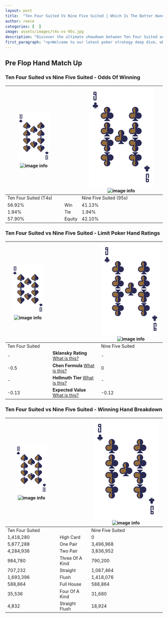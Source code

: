 ```yaml
---
layout: post
title:  "Ten Four Suited Vs Nine Five Suited | Which Is The Better Hand In Poker? A Complete Guide"
author: reece
categories: [  ]
image: assets/images/t4s-vs-95s.jpg
description: "Discover the ultimate showdown between Ten Four Suited and Nine Five Suited in poker! Uncover the odds, strategies, and scenarios where one hand triumphs over the other. Get ready to up your poker game with this thrilling analysis."
first_paragraph: "<p>Welcome to our latest poker strategy deep dive, where we're pitting two distinct hands against each other in a high-stakes showdown: Ten Four Suited vs Nine Five Suited.</p><p>In the dynamic world of poker, every decision counts, and knowing which hand holds the upper hand is key to your success at the table.</p><p>In this article, we'll dissect these two hands, explore the scenarios where one dominates the other, and equip you with the knowledge to make strategic choices that can tip the odds in your favor.</p><p>Get ready to unravel the intriguing dynamics of these poker hands and elevate your game to new heights.</p>"
---
```




[comment]: # (sp0)

## Pre Flop Hand Match Up

<div class="table hand-ratings" markdown="1"> 



### Ten Four Suited vs Nine Five Suited - Odds Of Winning


    
| ![image info](assets/images/hand1/T.png) ![image info](assets/images/hand1/4s.png) |  | ![image info](assets/images/hand2/9.png) ![image info](assets/images/hand2/5s.png) |
| -------- | -------- | -------- |
| Ten Four Suited (T4s) |  | Nine Five Suited (95s) |
| 56.92% | Win | 41.13% |
| 1.94% | Tie | 1.94% |
| 57.90% | Equity | 42.10% |




[comment]: # (sp1)



### Ten Four Suited vs Nine Five Suited - Limit Poker Hand Ratings


    
| ![image info](assets/images/hand1/T.png) ![image info](assets/images/hand1/4s.png) |  | ![image info](assets/images/hand2/9.png) ![image info](assets/images/hand2/5s.png) |
| -------- | -------- | -------- |
| Ten Four Suited |  | Nine Five Suited |
| - | **Sklansky Rating** [What is this?](/sklansky-rating-explained) | - |
| -0.5 | **Chen Formula** [What is this?](/chen-formula-explained) | 0 |
| - | **Hellmuth Tier** [What is this?](/Hellmuth-tier-explained) | - |
| -0.13 | **Expected Value** [What is this?](/expected-value-explained) | -0.12 |




[comment]: # (sp2)



### Ten Four Suited vs Nine Five Suited - Winning Hand Breakdown


    
| ![image info](assets/images/hand1/T.png) ![image info](assets/images/hand1/4s.png) |  | ![image info](assets/images/hand2/9.png) ![image info](assets/images/hand2/5s.png) |
| -------- | -------- | -------- |
| Ten Four Suited |  | Nine Five Suited |
| 1,418,280 | High Card | 0 |
| 5,877,288 | One Pair | 3,496,968 |
| 4,284,936 | Two Pair | 3,836,952 |
| 984,780 | Three Of A Kind | 790,200 |
| 707,232 | Straight | 1,087,464 |
| 1,693,396 | Flush | 1,418,076 |
| 588,864 | Full House | 588,864 |
| 35,536 | Four Of A Kind | 31,680 |
| 4,832 | Straight Flush | 18,924 |




[comment]: # (sp3)



</div>

[comment]: # (sp4)



[comment]: # (sp5)

